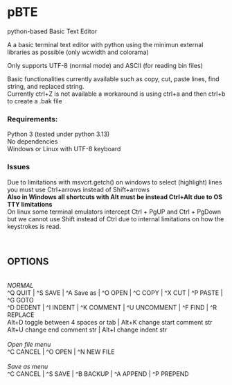 # pBTE
python-based Basic Text Editor

A a basic terminal text editor with python using the minimun external libraries as possible (only wcwidth and colorama) 

Only supports UTF-8 (normal mode) and ASCII (for reading bin files)

Basic functionalities currently available such as copy, cut, paste lines, find string, and replaced string.
<br>Currently ctrl+Z is not available a workaround is using ctrl+a and then ctrl+b to create a .bak file

<h3>Requirements:</h3>
Python 3 (tested under python 3.13)<br>
No dependencies<br>
Windows or Linux with UTF-8 keyboard <br>

<h3>Issues</h3>
Due to limitations with msvcrt.getch() on windows to select (highlight) lines you must use Ctrl+arrows instead of Shift+arrows<br>
<b>Also in Windows all shortcuts with Alt must be instead Ctrl+Alt due to OS TTY limitations</b><br>
On linux some terminal emulators intercept Ctrl + PgUP and Ctrl + PgDown but we cannot
use Shift instead of Ctrl due to internal limitations on how the keystrokes is read. <br>



<br><h2>OPTIONS</h2>
<br>*NORMAL*<br>
^Q QUIT | ^S SAVE | ^A Save as | ^O OPEN | ^C COPY | ^X CUT | ^P PASTE | ^G GOTO <br>
^D DEDENT | ^I INDENT | ^K COMMENT | ^U UNCOMMENT | ^F FIND | ^R REPLACE <br>
Alt+D toggle between 4 spaces or tab | Alt+K change start comment str <br>
Alt+U change end comment str | Alt+I change indent str<br>
<br>*Open file menu*<br>
^C CANCEL | ^O OPEN  | ^N NEW FILE <br>
<br>*Save as menu*<br>
^C CANCEL | ^S SAVE | ^B BACKUP | ^A APPEND | ^P PREPEND
<br><br>
